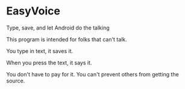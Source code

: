 EasyVoice
=========

Type, save, and let Android do the talking

This program is intended for folks that can't talk.

You type in text, it saves it.

When you press the text, it says it.

You don't have to pay for it.  You can't prevent others from getting the source.
